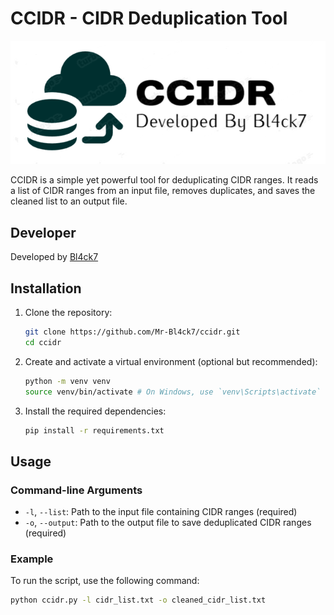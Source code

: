 # CCIDR - CIDR Deduplication Tool

![CCIDR Logo](CCIDR_Logo.png)

CCIDR is a simple yet powerful tool for deduplicating CIDR ranges. It reads a list of CIDR ranges from an input file, removes duplicates, and saves the cleaned list to an output file.

## Developer

Developed by [Bl4ck7](https://github.com/Mr-Bl4ck7)

## Installation

1. Clone the repository:
    ```sh
    git clone https://github.com/Mr-Bl4ck7/ccidr.git
    cd ccidr
    ```

2. Create and activate a virtual environment (optional but recommended):
    ```sh
    python -m venv venv
    source venv/bin/activate # On Windows, use `venv\Scripts\activate`
    ```

3. Install the required dependencies:
    ```sh
    pip install -r requirements.txt
    ```

## Usage

### Command-line Arguments

- `-l`, `--list`: Path to the input file containing CIDR ranges (required)
- `-o`, `--output`: Path to the output file to save deduplicated CIDR ranges (required)

### Example

To run the script, use the following command:
```sh
python ccidr.py -l cidr_list.txt -o cleaned_cidr_list.txt
